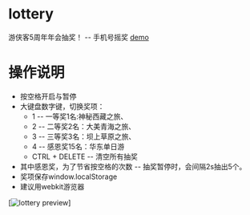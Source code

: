 lottery
=======

游侠客5周年年会抽奖！ --  手机号摇奖 [demo](http://jschyz.github.io/)

操作说明
=======
* 按空格开启与暂停
* 大键盘数字键，切换奖项：
	* 1 -- 一等奖1名:神秘西藏之旅、
	* 2 -- 二等奖2名：大美青海之旅、
	* 3 -- 三等奖3名：坝上草原之旅、
	* 4 -- 感恩奖15名：华东单日游
	* CTRL + DELETE -- 清空所有抽奖
* 其中感恩奖，为了节省按空格的次数  --  抽奖暂停时，会间隔2s抽出5个。
* 奖项保存window.localStorage
* 建议用webkit游览器

[![lottery preview](http://jschyz.github.io/img/preview.jpg)]